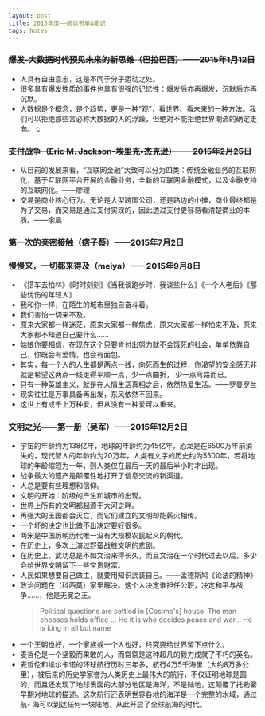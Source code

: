 ```yaml
---
layout: post
title: 2015年度——阅读书单&笔记
tags: Notes
---
```

### ~~爆发-大数据时代预见未来的新思维（巴拉巴西）——2015年1月12日~~
- 人具有自由意志，这是不同于分子运动之处。
- 很多具有爆发性质的事件也具有很强的记忆性：爆发后亦再爆发，沉默后亦再沉默。
- 大数据是个概念，是个趋势，更是一种“观”，看世界、看未来的一种方法。我们可以拒绝那些言必称大数据的人的浮躁，但绝对不能拒绝世界潮流的确定走向。
c
### ~~支付战争（Eric M. Jackson-埃里克•杰克逊）——2015年2月25日~~
- 从目前的发展来看，“互联网金融”大致可以分为四类：传统金融业务的互联网化，基于互联网平台开展的金融业务，全新的互联网金融模式，以及金融支持的互联网化。——廖理
- 交易是商业核心行为。无论是大型跨国公司，还是路边的小摊，商业最终都是为了交易，而交易是通过支付实现的，因此透过支付更容易看清楚商业的本质。——余晨

### 第一次的亲密接触（痞子蔡）——2015年7月2日
### 慢慢来，一切都来得及（meiya）——2015年9月8日
- 《搭车去柏林》《时时刻刻》《当我谈跑步时，我谈些什么》《一个人老后》《那些忧伤的年轻人》
- 我和你一样，在陌生的城市里独自奋斗着。
- 我们害怕一切来不及。
- 原来大家都一样迷茫，原来大家都一样焦虑，原来大家都一样怕来不及，原来大家都不知道自己要什么……
- 姑娘你要相信，在现在这个只要肯付出努力就不会饿死的社会，单单依靠自己，你既会有爱情，也会有面包。
- 其实，每一个人的人生都是两点一线，向死而生的过程，你渴望的安全感无非就是希望这两点一线走得平顺一点，少一点曲折， 少一点弯路而已。
- 只有一种英雄主义，就是在人情生活真相之后，依然热爱生活。——罗曼罗兰
- 现实往往是万事具备再出发，东风依然不回来。
- 这世上有成千上万种爱，但从没有一种爱可以重来。

### 文明之光——第一册（吴军）——2015年12月2日
- 宇宙的年龄约为138亿年，地球的年龄约为45亿年，恐龙是在6500万年前消失的，现代智人的年龄约为20万年，人类有文字的历史约为5500年，若将地球的年龄缩短为一年，则人类仅在最后一天的最后半小时才出现。
- 战争最大的遗产是颠覆性地打开了信息交流的新渠道。  
- 人总是要有些理想和信仰。
- 文明的开始：阶级的产生和城市的出现。
- 世界上所有的文明都起源于大河之畔。
- 再强大的王国都会灭亡，而它们建立的文明却能薪火相传。
- 一个坏的决定也比做不出决定要好很多。
- 两宋是中国历朝历代唯一没有大规模农民起义的朝代。
- 在历史上，多次上演过野蛮战胜文明的悲剧。
- 在历史上，武功总是不如文治来得长久，而且文治在一个时代过去以后，多少会给世界文明留下一些宝贵财富。
- 人民如果想要自己做主，就要用知识武装自己。——孟德斯鸠《论法的精神》
- 政治问题在（科西莫）家里解决。这个人决定谁担任公职，决定和平与战争……，他是无冕之王。
  > Political questions are settled in [Cosimo's] house. The man chooses holds office ... He it is who decides peace and war... He is king in all but name
- 一个王朝也好，一个家族或一个人也好，终究要给世界留下点什么。
- 麦哲伦是一个坚毅而果敢的人，而常常是这种超凡的毅力成就了不朽的英名。
- 麦哲伦和埃尔卡诺的环球航行历时三年多，航行4万5千海里（大约8万多公里），被后来的历史学家誉为人类历史上最伟大的航行，不仅证明地球是圆的，而且还发现了地球表面的大部分地区是海洋，不是陆地，这颠覆了托勒密早期对地球的描述。这次航行还表明世界各地的海洋是一个完整的水域，通过航- 海可以到达任何一块陆地，从此开启了全球航海的时代。
